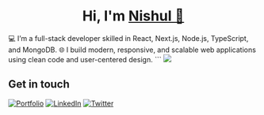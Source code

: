 <h1 align="center">Hi, I'm <a href="https://nishuldhakar.com/" target="_blank">
Nishul 👋</a></h1>
💻 I’m a full-stack developer skilled in React, Next.js, Node.js, TypeScript, and MongoDB.
🌐 I build modern, responsive, and scalable web applications using clean code and user-centered design.
<!-- 📫 More about me at <a href="https://nishuldhakar.com/" target="_blank">nishuldhakar.com</a> -->
<!--  <p align="center">
  <img src="https://github-readme-streak-stats.herokuapp.com/?user=NishulDhakar&hide_border=true&theme=default" alt="Nishul's GitHub streak stats" />
</p>
<p align="center">
  <img src="https://skillicons.dev/icons?i=js,ts,react,nextjs,nodejs,express,mongodb,tailwind,html,css,git,github,vscode&theme=light&perline=9" alt="Tech Stack" />
</p> -->
```

<img src="https://komarev.com/ghpvc/?username=NishulDhakar&style=for-the-badge&color=36BCF7&labelColor=1F222E" />

## Get in touch
[![Portfolio](https://img.shields.io/badge/Portfolio-grey?style=for-the-badge&logo=vercel)](https://nishuldhakar)
[![LinkedIn](https://img.shields.io/badge/LinkedIn-blue?style=for-the-badge&logo=linkedin)](https://linkedin.com/in/nishuldhakar)
[![Twitter](https://img.shields.io/badge/Twitter-black?style=for-the-badge&logo=x)](https://x.com/nishuldhakar)

